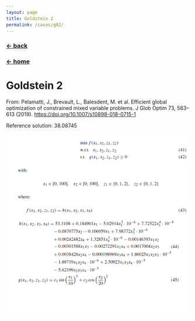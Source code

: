 ```yaml
---
layout: page
title: Goldstein 2
permalink: /cases/g02/
---
```

### [← back](/cases/)
### [← home](/index/)

# Goldstein 2


From: Pelamatti, J., Brevault, L., Balesdent, M. et al. Efficient global optimization of constrained mixed variable problems. J Glob Optim 73, 583–613 (2019). https://doi.org/10.1007/s10898-018-0715-1

Reference solution: 38.08745

<img align="left" src="https://raw.githubusercontent.com/mixed-optimization-benchmark/mixed-optimization-benchmark.github.io/master/Cas%20test/Goldstein_2.PNG" >
